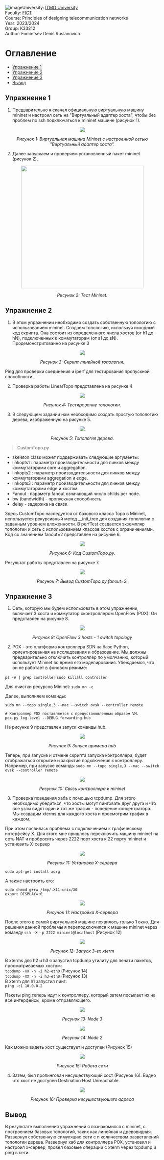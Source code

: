 ![image](https://github.com/DeFomin/telecom-mininet/assets/90705279/ee21e7ff-c611-40b2-a83d-f457a163e177)University: [ITMO University](https://itmo.ru/ru/)  
Faculty: [FICT](https://fict.itmo.ru)  
Course: Principles of designing telecommunication networks  
Year: 2023/2024  
Group: K33212  
Author: Fomintsev Denis Ruslanovich    


# Оглавление
- [Упражнение 1](#section1)
- [Упражнение 2](#section2)
- [Упражнение 3](#section3)
- [Вывод](#section4)

## <a name="section1">Упражнение 1</a>
1. Предварительно я скачал официальную виртуальную машину mininet и настроил сеть на "Виртуальный адаптер хоста", чтобы без проблем по ssh подключаться к mininet машине (рисунок 1).  
<p align="center"><img src="https://github.com/DeFomin/telecom-mininet/assets/90705279/6d289aa8-b1a4-4412-acb8-3d08e0fcf874"></p>

<p align="center">
  <em>Рисунок 1: Виртуальная машина Mininet с настроенной сетью "Виртуальный адаптер хоста".</em>
</p>

2. Далее запускаем и проверяем установленный пакет mininet (рисунок 2).  
<p align="center"><img src="https://github.com/DeFomin/telecom-mininet/assets/90705279/e2210d3a-8920-4ae4-a73f-c32ccc43d5ea" width=400></p>

<p align="center">
  <em>Рисунок 2: Тест Mininet.</em>
</p>

## <a name="section2">Упражнение 2</a>
1. В этом упражнении необходимо создать собственную топологию с использованием mininet. Создаем топологию, используя исходный код скрипта. Она состоит из определенного
числа хостов (от h1 до hN), подключенных к коммутаторам (от s1 до sN). Продемонстритованно на рисунке 3  

<p align="center"><img src="https://github.com/DeFomin/telecom-mininet/assets/90705279/d062bda3-8712-49c3-986b-cef794c1629a"></p>

<p align="center">
   <em>Рисунок 3: Скрипт линейной топологии.</em> 
</p>

Ping для проверки соединения и iperf для тестирования пропускной способности.

2. Проверка работы LinearTopo представлена на рисунке 4.
<p align="center"><img src="https://github.com/DeFomin/telecom-mininet/assets/90705279/21b5477a-ac31-4648-b3eb-8600185d7616"></p>

<p align="center">
  <em>Рисунок 4: Тестирование топологии.</em>
</p>

3. В следующем задании нам необходимо создать простую топологию дерева, изображенную на рисунке 5.  

<p align="center">
<img src="https://github.com/DeFomin/telecom-mininet/assets/90705279/b7bfbe6f-f39d-4d3f-959e-026ed2db2613">
</p>

<p align="center">
  <em>Рисунок 5: Топология дерева.</em> 
</p>

> CustomTopo.py
* skeleton class может поддерживать следующие аргументы:
* linkopts1 : параметр производительности для линков между коммутаторами core и aggregation.
* linkopts2 : параметр производительности для линков между коммутаторами aggregation и edge.
* linkopts3 : параметр производительности для линков между коммутаторами edge и хостом.
* Fanout : параметр fanout означающий число childs per node.
* bw (bandwidth) - пропускная способность
* delay - задержка на связи.

Здесь CustomTopo наследуется от базового класса Topo в Mininet, используется рекурсивный метод __init_tree для создания топологии с заданным уровнем вложенности. В perfTest создается экземпляр топологии и сеть с использованием классов хостов с ограничениями.
Код со значением fanout=2 представлен на рисунке 6.  

<p align="center"><img src="https://github.com/DeFomin/telecom-mininet/assets/90705279/0c1d3dd1-8832-4112-acfc-750f570c3865"></p>

<p align="center">
  <em>Рисунок 6: Код CustomTopo.py.</em> 
</p>

Результат работы представлен на рисунке 7.

<p align="center"><img src="https://github.com/DeFomin/telecom-mininet/assets/90705279/28bb872f-10bb-46dd-9058-c4c9d29a1108"></p>

<p align="center">
  <em>Рисунок 7: Вывод CustomTopo.py fanout=2.</em> 
</p>

## <a name="section3">Упражнение 3</a>
1. Сеть, которую мы будем использовать в этом упражнении, включает 3 хоста и коммутатор сконтроллером OpenFlow (POX). Он представлен на рисунке 8.

<p align="center"><img src="https://github.com/DeFomin/telecom-mininet/assets/90705279/a0586eb7-aca2-49b6-8c67-caaa40991935"></p>

<p align="center">
  <em>Рисунок 8: OpenFlow 3 hosts - 1 switch topology</em> 
</p>

2. POX - это платформа контроллера SDN на базе Python, ориентированная на исследования и образование. Мы должны предварительно отключить контроллер по умолчанию, который использует Mininet во время его моделирования. Убеждаемся, что он не работает в фоновом режиме:

```ps -A | grep controller```
```sudo killall controller```

Для очистки ресурсов Mininet:
```sudo mn -c```

Далее, выполняем команды:
```
sudo mn --topo single,3 --mac --switch ovsk --controller remote

# Контроллер POX поставляется с предустановленным образом VM.
pox.py log.level --DEBUG forwarding.hub
```

На рисунке 9 представлен запуск команды hub.

<p align="center"><img src="https://github.com/DeFomin/telecom-mininet/assets/90705279/cec901a0-af13-4396-83e5-d9f98a992e7d"></p>

<p align="center">
  <em>Рисунок 9: Запуск примера hub</em> 
</p>

Теперь, при запуске и отмене скрипта запуска контроллера, будет отображаться открытие и закрытие подключения к контроллеру. Например, при запуске команды ```sudo mn --topo single,3 --mac --switch ovsk --controller remote```

<p align="center"><img src="https://github.com/DeFomin/telecom-mininet/assets/90705279/52ce829e-a787-4670-bb9d-675e7055d337"></p>

<p align="center">
  <em>Рисунок 10: Связь контроллера и mininet</em> 
</p>

3. Проверка поведения хаба с помощью tcpdump. Для этого необходимо убедиться, что хосты могут пинговать друг друга и что все узлы видят один и тот же трафик - поведение концентратора. Мы создадим xterms для каждого хоста и просмотрим трафик в каждом.

При этом появилась проблема с подключением к графическому интерфейсу X. Для этого мне пришлось переключить машину mininet на сеть NAT и пробросить через 2222 порт хоста к 22 порту mininet и установить X-сервер

<p align="center"><img src="https://github.com/DeFomin/telecom-mininet/assets/90705279/2779b584-d1bf-4247-ba47-e7fe724ed102"></p>

<p align="center">
  <em>Рисунок 11: Установка X-сервера</em> 
</p>

```
sudo apt-get install xorg
```
А также настроить его:
```
sudo chmod g+rw /tmp/.X11-unix/X0
export DISPLAY=:0
```

<p align="center"><img src="https://github.com/DeFomin/telecom-mininet/assets/90705279/2b05a020-158c-44a6-9847-58806be68b4b"></p>

<p align="center">
  <em>Рисунок 11: Настройка X-сервера</em> 
</p>

После этого в самой виртуальной машине появилось только 1 окно. Для решения данной проблемы я переподключился к машине mininet через команду ```ssh -X -p 2222 mininet@localhost``` (Рисунок 12)

<p align="center"><img src="https://github.com/DeFomin/telecom-mininet/assets/90705279/c27e2cb4-3ed4-46cc-93b3-fd4dca714711"></p>

<p align="center">
  <em>Рисунок 12: Запуск 3-ех xterm</em> 
</p>

В xterms для h2 и h3 я запустил tcpdump утилиту для печати пакетов, просматриваемых хостом:  
```tcpdump -XX -n -i h2-eth0``` (Рисунок 14)  
```tcpdump -XX -n -i h3-eth0``` (Рисунок 13)  
В xterm для h1 запустил пинг:  
```ping -c1 10.0.0.2```  

Пакеты ping теперь идут к контроллеру, который затем посылает их на все интерфейсы, кроме
отправляющего.


<p align="center"><img src="https://github.com/DeFomin/telecom-mininet/assets/90705279/e9e99083-060c-4dc4-b015-d63336e5c4c3"></p>

<p align="center">
  <em>Рисунок 13: Node 3</em> 
</p>

<p align="center"><img src="https://github.com/DeFomin/telecom-mininet/assets/90705279/df5a8908-6915-4939-9022-3d9ff21d8709"></p>

<p align="center">
  <em>Рисунок 14: Node 2</em> 
</p>

Как можно видеть хост существует и доступен (Рисунок 15)

<p align="center"><img src="https://github.com/DeFomin/telecom-mininet/assets/90705279/3d2c65a3-32f9-4bdc-af97-e87c973a23b5"></p>

<p align="center">
  <em>Рисунок 15: Работа сети</em> 
</p>

4. Затем, был пропингован несуществующий хост (Рисунок 16). Видно что хост не доступен Destination Host Unreachable.  

<p align="center"><img src="https://github.com/DeFomin/telecom-mininet/assets/90705279/a66e5a2c-b1b0-4d4e-864c-9308899c4e77"></p>

<p align="center">
  <em>Рисунок 16: Проверка несуществующего адреса</em> 
</p>

## <a name="section4">Вывод</a>
В результате выполнения упражнений я познакомился с mininet, с построением базовых топологий, таких как линейная и древовидная. Развернул собственную симуляцию сети с n количеством разветвлений топологии дерева. Развернул хаб для контроллера POX, установил и настроил x-сервер, провел базовые операции с xterm через tcpdump и ping в сети.










